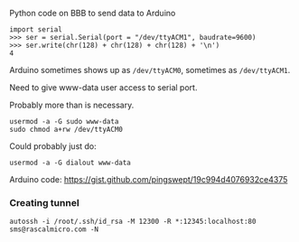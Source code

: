 Python code on BBB to send data to Arduino

    import serial
    >>> ser = serial.Serial(port = "/dev/ttyACM1", baudrate=9600)
    >>> ser.write(chr(128) + chr(128) + chr(128) + '\n')
    4

Arduino sometimes shows up as `/dev/ttyACM0`, sometimes as `/dev/ttyACM1`.

Need to give www-data user access to serial port.

Probably more than is necessary.

    usermod -a -G sudo www-data
    sudo chmod a+rw /dev/ttyACM0

Could probably just do:

    usermod -a -G dialout www-data

Arduino code: https://gist.github.com/pingswept/19c994d4076932ce4375

### Creating tunnel ###

    autossh -i /root/.ssh/id_rsa -M 12300 -R *:12345:localhost:80 sms@rascalmicro.com -N
